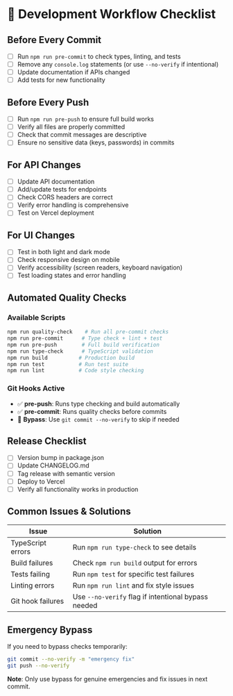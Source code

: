 # 🚀 Development Workflow Checklist

## **Before Every Commit**
- [ ] Run `npm run pre-commit` to check types, linting, and tests
- [ ] Remove any `console.log` statements (or use `--no-verify` if intentional)
- [ ] Update documentation if APIs changed
- [ ] Add tests for new functionality

## **Before Every Push**
- [ ] Run `npm run pre-push` to ensure full build works
- [ ] Verify all files are properly committed
- [ ] Check that commit messages are descriptive
- [ ] Ensure no sensitive data (keys, passwords) in commits

## **For API Changes**
- [ ] Update API documentation
- [ ] Add/update tests for endpoints
- [ ] Check CORS headers are correct
- [ ] Verify error handling is comprehensive
- [ ] Test on Vercel deployment

## **For UI Changes**
- [ ] Test in both light and dark mode
- [ ] Check responsive design on mobile
- [ ] Verify accessibility (screen readers, keyboard navigation)
- [ ] Test loading states and error handling

## **Automated Quality Checks**

### **Available Scripts**
```bash
npm run quality-check    # Run all pre-commit checks
npm run pre-commit      # Type check + lint + test
npm run pre-push        # Full build verification
npm run type-check      # TypeScript validation
npm run build          # Production build
npm run test           # Run test suite
npm run lint           # Code style checking
```

### **Git Hooks Active**
- ✅ **pre-push**: Runs type checking and build automatically
- ✅ **pre-commit**: Runs quality checks before commits
- 🔧 **Bypass**: Use `git commit --no-verify` to skip if needed

## **Release Checklist**
- [ ] Version bump in package.json
- [ ] Update CHANGELOG.md
- [ ] Tag release with semantic version
- [ ] Deploy to Vercel
- [ ] Verify all functionality works in production

## **Common Issues & Solutions**

| Issue | Solution |
|-------|----------|
| TypeScript errors | Run `npm run type-check` to see details |
| Build failures | Check `npm run build` output for errors |
| Tests failing | Run `npm test` for specific test failures |
| Linting errors | Run `npm run lint` and fix style issues |
| Git hook failures | Use `--no-verify` flag if intentional bypass needed |

## **Emergency Bypass**
If you need to bypass checks temporarily:
```bash
git commit --no-verify -m "emergency fix"
git push --no-verify
```

**Note**: Only use bypass for genuine emergencies and fix issues in next commit. 